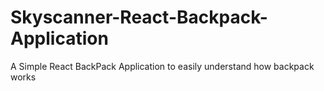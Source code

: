 # Skyscanner-React-Backpack-Application
A Simple React BackPack Application to easily understand how backpack works 
